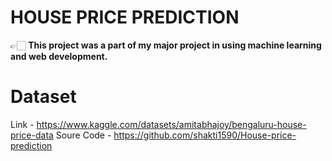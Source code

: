 # HOUSE PRICE PREDICTION
  👉🏻 **This project was a part of my major project in using machine learning and web development.**

# Dataset 
Link - https://www.kaggle.com/datasets/amitabhajoy/bengaluru-house-price-data
Soure Code - https://github.com/shakti1590/House-price-prediction
